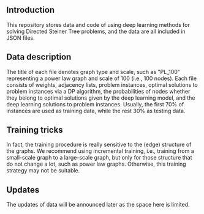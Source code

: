 ## Introduction
This repository stores data and code of using deep learning methods for solving Directed Steiner Tree problems, and the data are all included in JSON files.

## Data description
The title of each file denotes graph type and scale, such as "PL_100" representing a power law graph and scale of 100 (i.e., 100 nodes). Each file consists of weights, adjacency lists, problem instances, optimal solutions to problem instances via a DP algorithm, the probabilities of nodes whether they belong to optimal solutions given by the deep learning model, and the deep learning solutions to problem instances. Usually, the first 70% of instances are used as training data, while the rest 30% as testing data.

## Training tricks
In fact, the training procedure is really sensitive to the (edge) structure of the graphs. We recommend using incremental training, i.e., training from a small-scale graph to a large-scale graph, but only for those structure that do not change a lot, such as power law graphs. Otherwise, this training strategy may not be suitable. 

## Updates
The updates of data will be announced later as the space here is limited.
